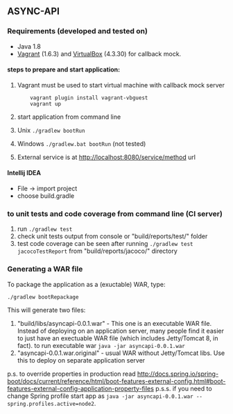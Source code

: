 ## ASYNC-API

### Requirements (developed and tested on)

*   Java 1.8
*   [Vagrant](http://www.vagrantup.com/ "http://www.vagrantup.com/") (1.6.3) and [VirtualBox](https://www.virtualbox.org/ "https://www.virtualbox.org/") (4.3.30) for callback mock. 

#### steps to prepare and start application:
1. Vagrant must be used to start virtual machine with callback mock server
   
           vagrant plugin install vagrant-vbguest
           vagrant up
        
1. start application from command line
  1. Unix `./gradlew bootRun`
  2. Windows `./gradlew.bat bootRun` (not tested)
       
1. External service is at <http://localhost:8080/service/method> url     

#### Intellij IDEA
* File -> import project
* choose build.gradle

### to unit tests and code coverage from command line (CI server)
 1. run `./gradlew test`
 1. check unit tests output from console or "build/reports/test/" folder
 1. test code coverage can be seen after running `./gradlew test jacocoTestReport` from "build/reports/jacoco/" directory
 
### Generating a WAR file
To package the application as a (exuctable) WAR, type:

`./gradlew bootRepackage`

This will generate two files:

1. "build/libs/asyncapi-0.0.1.war" - This one is an executable WAR file. Instead of deploying on an application server, many people find it easier to just have an exectuable WAR file (which includes Jetty/Tomcat 8, in fact).
  to run executable war `java -jar asyncapi-0.0.1.war`
2. "asyncapi-0.0.1.war.original" - usual WAR without Jetty/Tomcat libs. Use this to deploy on separate application server

p.s. to override properties in production read <http://docs.spring.io/spring-boot/docs/current/reference/html/boot-features-external-config.html#boot-features-external-config-application-property-files>
p.s.s. if you need to change Spring profile start app as `java -jar asyncapi-0.0.1.war --spring.profiles.active=node2`.